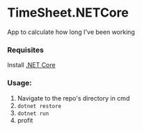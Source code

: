 # TimeSheet.NETCore
App to calculate how long I've been working

### Requisites
Install [.NET Core](http://dot.net)

### Usage:  
1. Navigate to the repo's directory in cmd  
2. `dotnet restore`  
3. `dotnet run`  
4. profit  

